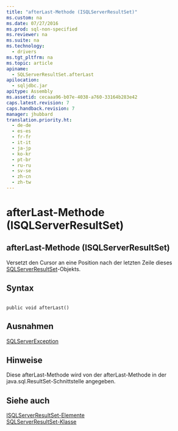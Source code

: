 ```yaml
---
title: "afterLast-Methode (ISQLServerResultSet)"
ms.custom: na
ms.date: 07/27/2016
ms.prod: sql-non-specified
ms.reviewer: na
ms.suite: na
ms.technology: 
  - drivers
ms.tgt_pltfrm: na
ms.topic: article
apiname: 
  - SQLServerResultSet.afterLast
apilocation: 
  - sqljdbc.jar
apitype: Assembly
ms.assetid: cecaaa96-b07e-4038-a760-33164b283e42
caps.latest.revision: 7
caps.handback.revision: 7
manager: jhubbard
translation.priority.ht: 
  - de-de
  - es-es
  - fr-fr
  - it-it
  - ja-jp
  - ko-kr
  - pt-br
  - ru-ru
  - sv-se
  - zh-cn
  - zh-tw
---
```

# afterLast-Methode (ISQLServerResultSet)
    
## afterLast\-Methode \(ISQLServerResultSet\)  
 Versetzt den Cursor an eine Position nach der letzten Zeile dieses [SQLServerResultSet](../content/SQLServerResultSet-Class.md)\-Objekts.  
  
## Syntax  
  
```  
  
public void afterLast()  
```  
  
## Ausnahmen  
 [SQLServerException](../content/SQLServerException-Class.md)  
  
## Hinweise  
 Diese afterLast\-Methode wird von der afterLast\-Methode in der java.sql.ResultSet\-Schnittstelle angegeben.  
  
## Siehe auch  
 [ISQLServerResultSet-Elemente](../content/SQLServerResultSet-Members.md)   
 [SQLServerResultSet-Klasse](../content/SQLServerResultSet-Class.md)  
  
  